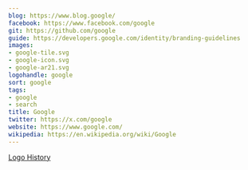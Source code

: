 ```yaml
---
blog: https://www.blog.google/
facebook: https://www.facebook.com/google
git: https://github.com/google
guide: https://developers.google.com/identity/branding-guidelines
images:
- google-tile.svg
- google-icon.svg
- google-ar21.svg
logohandle: google
sort: google
tags:
- google
- search
title: Google
twitter: https://x.com/google
website: https://www.google.com/
wikipedia: https://en.wikipedia.org/wiki/Google
---
```


[Logo History](https://design.google/library/evolving-google-identity/)
